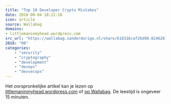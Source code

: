 ```yaml
---
title: "Top 10 Developer Crypto Mistakes"
date: 2018-08-04 18:21:18
icon: article
source: Wallabag
domains:
- littlemaninmyhead.wordpress.com
src_url: "https://wallabag.sanderdorigo.nl/share/618316caf26d90.82462675"
2018: "08"
categories:
    - "security"
    - "cryptography"
    - "development"
    - "devops"
    - "devsecops"
---
```

Het oorspronkelijke artikel kan je lezen op [littlemaninmyhead.wordpress.com](https://littlemaninmyhead.wordpress.com/2017/04/22/top-10-developer-crypto-mistakes/) of [op Wallabag](https://wallabag.sanderdorigo.nl/share/618316caf26d90.82462675). De leestijd is ongeveer 15 minuten.